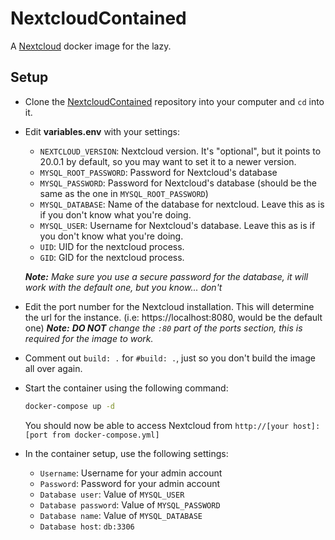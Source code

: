 # NextcloudContained
A [Nextcloud](https://nextcloud.com/) docker image for the lazy.

## Setup
- Clone the [NextcloudContained](https://github.com/TheLastBilly/nextcloudcontained) repository into your computer and `cd` into it.

- Edit **variables.env** with your settings:
    - `NEXTCLOUD_VERSION`: Nextcloud version. It's "optional", but it points to 20.0.1 by default, so you may want to set it to a newer version.
    - `MYSQL_ROOT_PASSWORD`: Password for Nextcloud's database
    - `MYSQL_PASSWORD`: Password for Nextcloud's database (should be the same as the one in `MYSQL_ROOT_PASSWORD`)
    - `MYSQL_DATABASE`: Name of the database for nextcloud. Leave this as is if you don't know what you're doing.
    - `MYSQL_USER`: Username for Nextcloud's database. Leave this as is if you don't know what you're doing.
    - `UID`: UID for the nextcloud process.
    - `GID`: GID for the nextcloud process.

    ***Note:*** *Make sure you use a secure password for the database, it will work with the default one, but you know... don't*

- Edit the port number for the Nextcloud installation. This will determine the url for the instance. (i.e: https://localhost:8080, would be the default one)
***Note:*** ***DO NOT*** *change the `:80` part of the ports section, this is required for the image to work.*

- Comment out `build: .` for `#build: .`, just so you don't build the image all over again.

- Start the container using the following command:
    ```bash
    docker-compose up -d
    ```
    You should now be able to access Nextcloud from `http://[your host]:[port from docker-compose.yml]`

- In the container setup, use the following settings:
    - `Username`: Username for your admin account
    - `Password`: Password for your admin account
    - `Database user`: Value of `MYSQL_USER`
    - `Database password`: Value of `MYSQL_PASSWORD`
    - `Database name`: Value of `MYSQL_DATABASE`
    - `Database host`: `db:3306`